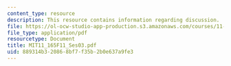 ```yaml
---
content_type: resource
description: This resource contains information regarding discussion.
file: https://ol-ocw-studio-app-production.s3.amazonaws.com/courses/11-165-infrastructure-and-energy-technology-challenges-fall-2011/889314b320868bf7f35b2b0e637a9fe3_MIT11_165F11_Ses03.pdf
file_type: application/pdf
resourcetype: Document
title: MIT11_165F11_Ses03.pdf
uid: 889314b3-2086-8bf7-f35b-2b0e637a9fe3
---
```


